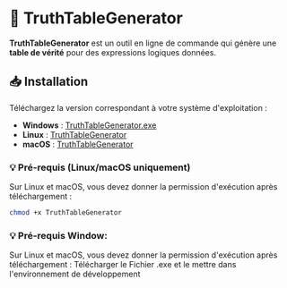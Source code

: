 # 🧮 TruthTableGenerator

**TruthTableGenerator** est un outil en ligne de commande qui génère une **table de vérité** pour des expressions logiques données.

## 📥 Installation

Téléchargez la version correspondant à votre système d'exploitation :

- **Windows** : [TruthTableGenerator.exe](https://github.com/Fenitr/Boolean/blob/master/path/winx64/TruthTableGenerator.exe)
- **Linux** : [TruthTableGenerator](https://github.com/Fenitr/Boolean/blob/master/path/linux64/TruthTableGenerator)
- **macOS** : [TruthTableGenerator](https://github.com/Fenitr/Boolean/blob/master/path/macOs64/TruthTableGenerator)

### 💡 Pré-requis (Linux/macOS uniquement)
Sur Linux et macOS, vous devez donner la permission d'exécution après téléchargement :

```sh
chmod +x TruthTableGenerator
```
### 💡 Pré-requis Window:
Sur Linux et macOS, vous devez donner la permission d'exécution après téléchargement :
Télécharger le Fichier .exe et le mettre dans l'environnement de développement
